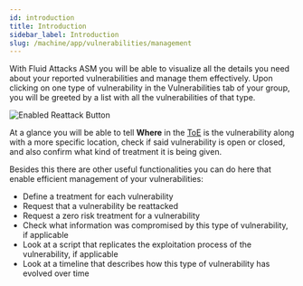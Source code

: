 ```yaml
---
id: introduction
title: Introduction
sidebar_label: Introduction
slug: /machine/app/vulnerabilities/management
---
```


With Fluid Attacks ASM
you will be able to visualize
all the details you need
about your reported vulnerabilities
and manage them effectively.
Upon clicking on one type of vulnerability
in the Vulnerabilities tab of your group,
you will be greeted by a list
with all the vulnerabilities of that type.

![Enabled Reattack Button](https://res.cloudinary.com/fluid-attacks/image/upload/v1622211883/docs/web/vulnerabilities/management/vulnerabilities_location_tvf2fe.webp)

At a glance you
will be able to tell
**Where** in the
[ToE](/about/glossary#toe "Target of Evaluation")
is the vulnerability
along with a more specific location,
check if said vulnerability is open or closed,
and also confirm what kind of treatment
it is being given.

Besides this
there are other useful functionalities
you can do here
that enable efficient management
of your vulnerabilities:
- Define a treatment for each vulnerability
- Request that a vulnerability be reattacked
- Request a zero risk treatment for a vulnerability
- Check what information was compromised
  by this type of vulnerability,
  if applicable
- Look at a script that replicates
  the exploitation process
  of the vulnerability,
  if applicable
- Look at a timeline
  that describes
  how this type of vulnerability
  has evolved over time

